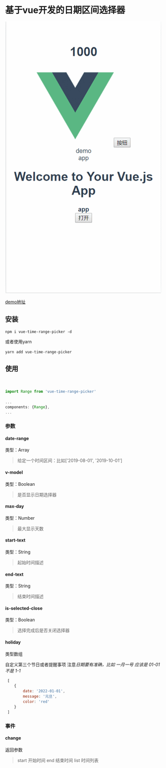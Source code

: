 # 基于vue开发的日期区间选择器

![示例](https://raw.githubusercontent.com/rwjCxgsy/vue-time-range-picker/master/src/GIF.gif)

[demo地址](http://47.102.114.90/demo/dist/#/range)

## 安装

`npm i vue-time-range-picker -d`

或者使用yarn

`yarn add vue-time-range-picker`

## 使用

```javascript


import Range from 'vue-time-range-picker'

...
components: {Range},
...
```

### 参数

#### date-range

类型：Array

> 给定一个时间区间：比如['2019-08-01', '2019-10-01']

#### v-model

类型：Boolean

> 是否显示日期选择器

#### max-day

类型：Number

> 最大显示天数

#### start-text

类型：String

> 起始时间描述

#### end-text

类型：String

> 结束时间描述

#### is-selected-close

类型：Boolean

> 选择完成后是否关闭选择器

#### holiday

类型数组

自定义第三个节日或者提醒事项 注意*日期要有准确，比如 一月一号 应该是 01-01 不是 1-1*

```javascript
 [
    {
        date: '2022-01-01',
        message: '元旦',
        color: 'red'
    }
 ]

```

### 事件

#### change

返回参数

> start 开始时间
end 结束时间
list 时间列表
